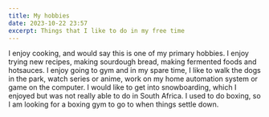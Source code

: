 ```yaml
---
title: My hobbies
date: 2023-10-22 23:57
excerpt: Things that I like to do in my free time
---
```

I enjoy cooking, and would say this is one of my primary hobbies. I enjoy trying new recipes, making sourdough bread, making fermented foods and hotsauces. I enjoy going to gym and in my spare time, I like to walk the dogs in the park, watch series or anime, work on my home automation system or game on the computer. I would like to get into snowboarding, which I enjoyed but was not really able to do in South Africa. I used to do boxing, so I am looking for a boxing gym to go to when things settle down.